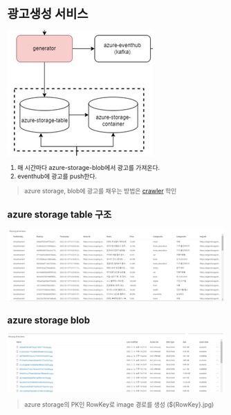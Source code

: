 # 광고생성 서비스
![structure_gernerator](../images/structure_generator.jpg)

1. 매 시간마다 azure-storage-blob에서 광고를 가져온다.
2. eventhub에 광고를 push한다.

> azure storage, blob에 광고를 채우는 방법은 [crawler](../crawler) 학인

## azure storage table 구조
![advertisement_table](../images/ad_table.jpg)

## azure storage blob
![advertisement_blob](../images/ad_blob.jpg)

> azure storage의 PK인 RowKey로 image 경로를 생성 (${RowKey}.jpg)
